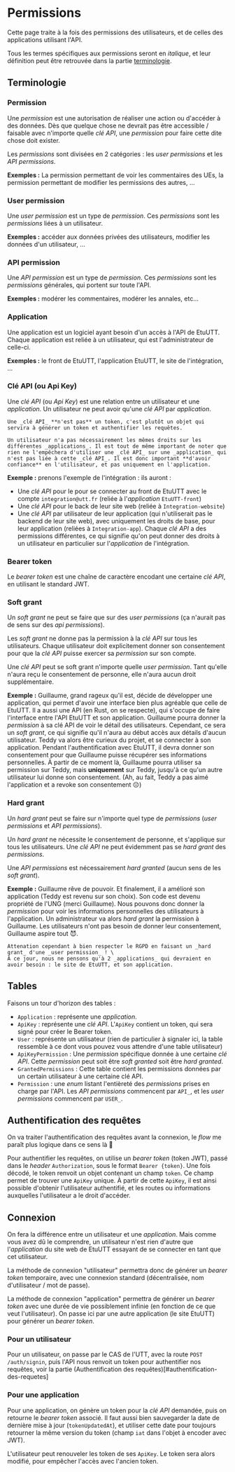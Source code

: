 # Permissions

Cette page traite à la fois des permissions des utilisateurs, et de celles des applications utilisant l'API.

Tous les termes spécifiques aux permissions seront en _italique_, et leur définition peut être retrouvée dans la partie [terminologie](#terminologie).

## Terminologie

### Permission

Une _permission_ est une autorisation de réaliser une action ou d'accéder à des données. Dès que quelque chose ne devrait pas être accessible / faisable avec n'importe quelle _clé API_, une _permission_ pour faire cette dite chose doit exister.

Les _permissions_ sont divisées en 2 catégories : les _user permissions_ et les _API permissions_.

**Exemples :** La permission permettant de voir les commentaires des UEs, la permission permettant de modifier les permissions des autres, ...

### User permission

Une _user permission_ est un type de _permission_. Ces _permissions_ sont les _permissions_ liées à un utilisateur.

**Exemples :** accéder aux données privées des utilisateurs, modifier les données d'un utilisateur, ...

### API permission
Une _API permission_ est un type de _permission_. Ces _permissions_ sont les _permissions_ générales, qui portent sur toute l'API.

**Exemples :** modérer les commentaires, modérer les annales, etc...

### Application

Une application est un logiciel ayant besoin d'un accès à l'API de EtuUTT. Chaque application est reliée à un utilisateur, qui est l'administrateur de celle-ci.

**Exemples :** le front de EtuUTT, l'application EtuUTT, le site de l'intégration, ...

### Clé API (ou Api Key)

Une _clé API_ (ou _Api Key_) est une relation entre un utilisateur et une _application_. Un utilisateur ne peut avoir qu'une _clé API_ par _application_.

```{note}
Une _clé API_ **n'est pas** un token, c'est plutôt un objet qui servira à générer un token et authentifier les requêtes.

Un utilisateur n'a pas nécessairement les mêmes droits sur les différentes _applications_. Il est tout de même important de noter que rien ne l'empêchera d'utiliser une _clé API_ sur une _application_ qui n'est pas liée à cette _clé API_. Il est donc important **d'avoir confiance** en l'utilisateur, et pas uniquement en l'application.
```

**Exemple :** prenons l'exemple de l'intégration : ils auront :
* Une _clé API_ pour le pour se connecter au front de EtuUTT avec le compte `integration@utt.fr` (reliée à l'_application_ `EtuUTT-front`)
* Une _clé API_ pour le back de leur site web (reliée à `Integration-website`)
* Une _clé API_ par utilisateur de leur application (qui n'utiliserait pas le backend de leur site web), avec uniquement les droits de base, pour leur application (reliées à `Integration-app`). Chaque _clé API_ a des permissions différentes, ce qui signifie qu'on peut donner des droits à un utilisateur en particulier sur l'_application_ de l'intégration.

### Bearer token

Le _bearer token_ est une chaîne de caractère encodant une certaine _clé API_, en utilisant le standard JWT.

### Soft grant

Un _soft grant_ ne peut se faire que sur des _user permissions_ (ça n'aurait pas de sens sur des _api permissions_).

Les _soft grant_ ne donne pas la permission à la _clé API_ sur tous les utilisateurs. Chaque utilisateur doit explicitement donner son consentement pour que la _clé API_ puisse exercer sa _permission_ sur son compte.

Une _clé API_ peut se soft grant n'importe quelle _user permission_. Tant qu'elle n'aura reçu le consentement de personne, elle n'aura aucun droit supplémentaire.

**Exemple :** Guillaume, grand rageux qu'il est, décide de développer une application, qui permet d'avoir une interface bien plus agréable que celle de EtuUTT. Il a aussi une API (en Rust, on se respecte), qui s'occupe de faire l'interface entre l'API EtuUTT et son application. Guillaume pourra donner la _permission_ à sa clé API de voir le détail des utilisateurs. Cependant, ce sera un _soft grant_, ce qui signifie qu'il n'aura au début accès aux détails d'aucun utilisateur. Teddy va alors être curieux du projet, et se connecter à son application. Pendant l'authentification avec EtuUTT, il devra donner son consentement pour que Guillaume puisse récupérer ses informations personnelles. À partir de ce moment là, Guillaume pourra utiliser sa permission sur Teddy, mais **uniquement** sur Teddy, jusqu'à ce qu'un autre utilisateur lui donne son consentement. (Ah, au fait, Teddy a pas aimé l'application et a revoke son consentement 😔)

### Hard grant

Un _hard grant_ peut se faire sur n'importe quel type de _permissions_ (_user permissions_ et _API permissions_).

Un _hard grant_ ne nécessite le consentement de personne, et s'applique sur tous les utilisateurs. Une _clé API_ ne peut évidemment pas se _hard grant_ des _permissions_.

Une _API permissions_ est nécessairement _hard granted_ (aucun sens de les _soft grant_).

**Exemple :** Guillaume rêve de pouvoir. Et finalement, il a amélioré son application (Teddy est revenu sur son choix). Son code est devenu propriété de l'UNG (merci Guillaume). Nous pouvons donc donner la _permission_ pour voir les informations personnelles des utilisateurs à l'application. Un administrateur va alors _hard grant_ la permission à Guillaume. Les utilisateurs n'ont pas besoin de donner leur consentement, Guillaume aspire tout 😈.

```{warning}
Attenation cependant à bien respecter le RGPD en faisant un _hard grant_ d'une _user permission_ ! \
À ce jour, nous ne pensons qu'à 2 _applications_ qui devraient en avoir besoin : le site de EtuUTT, et son application.
```

## Tables

Faisons un tour d'horizon des tables :
- `Application` : représente une _application_. 
- `ApiKey` : représente une _clé API_. L'`ApiKey` contient un token, qui sera signé pour créer le Bearer token.
- `User` : représente un utilisateur (rien de particulier à signaler ici, la table ressemble à ce dont vous pouvez vous attendre d'une table utilisateur)
- `ApiKeyPermission` : Une _permission_ spécifique donnée à une certaine _clé API_. Cette _permission_ peut soit être _soft granted_ soit être _hard granted_.
- `GrantedPermissions` : Cette table contient les permissions données par un certain utilisateur à une certaine clé API.
- `Permission` : une _enum_ listant l'entièreté des _permissions_ prises en charge par l'API. Les _API permissions_ commencent par `API_`, et les _user permissions_ commencent par `USER_`.

## Authentification des requêtes

On va traiter l'authentification des requêtes avant la connexion, le _flow_ me paraît plus logique dans ce sens là 🙂

Pour authentifier les requêtes, on utilise un _bearer token_ (token JWT), passé dans le _header_ `Authorization`, sous le format `Bearer {token}`. Une fois décodé, le token renvoit un objet contenant un champ `token`. Ce champ permet de trouver une `ApiKey` unique. À partir de cette `ApiKey`, il est ainsi possible d'obtenir l'utilisateur authentifié, et les routes ou informations auxquelles l'utilisateur a le droit d'accéder.

## Connexion

On fera la différence entre un utilisateur et une _application_. Mais comme vous avez dû le comprendre, un utilisateur n'est rien d'autre que l'_application_ du site web de EtuUTT essayant de se connecter en tant que cet utilisateur.

La méthode de connexion "utilisateur" permettra donc de générer un _bearer token_ temporaire, avec une connexion standard (décentralisée, nom d'utilisateur / mot de passe).

La méthode de connexion "application" permettra de générer un _bearer token_ avec une durée de vie possiblement infinie (en fonction de ce que veut l'utilisateur). On passe ici par une autre application (le site EtuUTT) pour générer un _bearer token_.

### Pour un utilisateur

Pour un utilisateur, on passe par le CAS de l'UTT, avec la route `POST /auth/signin`, puis l'API nous renvoit un token pour authentifier nos requêtes, voir la partie (Authentification des requêtes)[#authentification-des-requetes]

### Pour une application

Pour une application, on génère un token pour la _clé API_ demandée, puis on retourne le _bearer token_ associé. Il faut aussi bien sauvegarder la date de dernière mise à jour (`tokenUpdatedAt`), et utiliser cette date pour toujours retourner la même version du token (champ `iat` dans l'objet à encoder avec JWT).

L'utilisateur peut renouveler les token de ses `ApiKey`. Le token sera alors modifié, pour empêcher l'accès avec l'ancien token.

